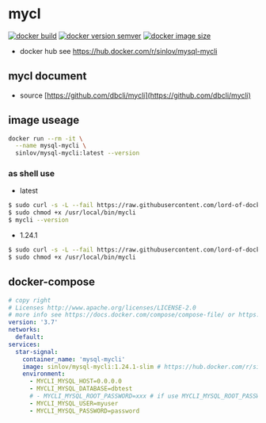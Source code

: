# mycl

[![docker build](https://img.shields.io/docker/cloud/build/sinlov/mysql-mycli)](https://hub.docker.com/r/sinlov/mysql-mycli)
[![docker version semver](https://img.shields.io/docker/v/sinlov/mysql-mycli?sort=semver)](https://hub.docker.com/r/sinlov/mysql-mycli/tags?page=1&ordering=last_updated)
[![docker image size](https://img.shields.io/docker/image-size/sinlov/mysql-mycli)](https://hub.docker.com/r/sinlov/mysql-mycli)

- docker hub see https://hub.docker.com/r/sinlov/mysql-mycli

## mycl document

- source [https://github.com/dbcli/mycli](https://github.com/dbcli/mycli)

## image useage

```sh
docker run --rm -it \
  --name mysql-mycli \
  sinlov/mysql-mycli:latest --version
```

### as shell use

- latest

```bash
$ sudo curl -s -L --fail https://raw.githubusercontent.com/lord-of-dock/mysql-mycli/main/latest/run.sh -o /usr/local/bin/mycli
$ sudo chmod +x /usr/local/bin/mycli
$ mycli --version
```

- 1.24.1

```bash
$ sudo curl -s -L --fail https://raw.githubusercontent.com/lord-of-dock/mysql-mycli/main/1.24.1/run.sh -o /usr/local/bin/mycli
$ sudo chmod +x /usr/local/bin/mycli
```

## docker-compose

```yml
# copy right
# Licenses http://www.apache.org/licenses/LICENSE-2.0
# more info see https://docs.docker.com/compose/compose-file/ or https://docker.github.io/compose/compose-file/
version: '3.7'
networks:
  default:
services:
  star-signal:
    container_name: 'mysql-mycli'
    image: sinlov/mysql-mycli:1.24.1-slim # https://hub.docker.com/r/sinlov/mysql-mycli/tags?page=1&ordering=last_updated
    environment:
      - MYCLI_MYSQL_HOST=0.0.0.0
      - MYCLI_MYSQL_DATABASE=dbtest
      # - MYCLI_MYSQL_ROOT_PASSWORD=xxx # if use MYCLI_MYSQL_ROOT_PASSWORD do not use MYCLI_MYSQL_USER and MYCLI_MYSQL_PASSWORD
      - MYCLI_MYSQL_USER=myuser
      - MYCLI_MYSQL_PASSWORD=password
```
